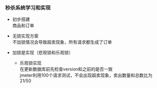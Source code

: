 ### 秒杀系统学习和实现

- 初步搭建 \
  商品和订单

- 无锁实现方案 \
  不加锁情况会导致超卖现象，所有请求都生成了订单

- 加锁是实现（悲观锁和乐观锁） 
  - 乐观锁实现   
    在更新数据库前先检查version和之前的是否一致 \
    jmeter利用100个请求测试，不会出现超卖现象，卖出数量和总数比为 21/50
